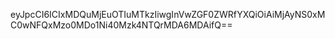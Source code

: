 eyJpcCI6ICIxMDQuMjEuOTIuMTkzIiwgInVwZGF0ZWRfYXQiOiAiMjAyNS0xMC0wNFQxMzo0MDo1Ni40Mzk4NTQrMDA6MDAifQ==